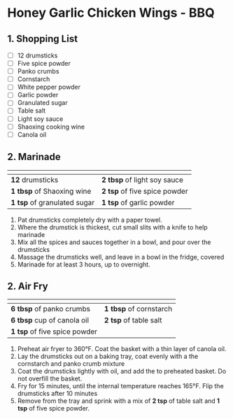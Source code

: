 # Honey Garlic Chicken Wings - BBQ

## 1. Shopping List
- [ ] 12 drumsticks
- [ ] Five spice powder
- [ ] Panko crumbs
- [ ] Cornstarch
- [ ] White pepper powder
- [ ] Garlic powder
- [ ] Granulated sugar
- [ ] Table salt
- [ ] Light soy sauce
- [ ] Shaoxing cooking wine
- [ ] Canola oil

## 2. Marinade
|<!-- -->|<!-- -->|
|---|---|
| **12** drumsticks | **2 tbsp** of light soy sauce |
| **1 tbsp** of Shaoxing wine | **2 tsp** of five spice powder |
| **1 tsp** of granulated sugar | **1 tsp** of garlic powder |

1. Pat drumsticks completely dry with a paper towel.
2. Where the drumstick is thickest, cut small slits with a knife to help marinade
3. Mix all the spices and sauces together in a bowl, and pour over the drumsticks
4. Massage the drumsticks well, and leave in a bowl in the fridge, covered
5. Marinade for at least 3 hours, up to overnight.

## 2. Air Fry
|<!-- -->|<!-- -->|
|---|---|
| **6 tbsp** of panko crumbs | **1 tbsp** of cornstarch |
| **6 tbsp** cup of canola oil | **2 tsp** of table salt |
| **1 tsp** of five spice powder | |

1. Preheat air fryer to 360°F. Coat the basket with a thin layer of canola oil.
2. Lay the drumsticks out on a baking tray, coat evenly with a the cornstarch and panko crumb mixture
3. Coat the drumsticks lightly with  oil, and add the to preheated basket. Do not overfill the basket.
4. Fry for 15 minutes, until the internal temperature reaches 165°F. Flip the drumsticks after 10 minutes
5. Remove from the tray and sprink with a mix of **2 tsp** of table salt and **1 tsp** of five spice powder.